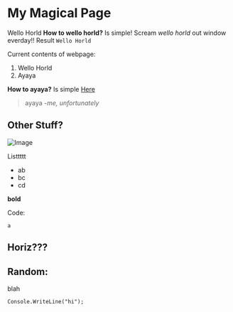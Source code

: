 # My Magical Page 
Wello Horld
**How to wello horld?**
Is simple! Scream *wello horld* out window everday!!
Result `Wello Horld`

Current contents of webpage:
1. Wello Horld 
2. Ayaya

**How to ayaya?** 
Is simple [Here](https://alexrussell4.github.io/cse15l-lab-reports/aya.md)
> ayaya
-*me, unfortunately*


## Other Stuff?
![Image](http://url/a.png) 

Listtttt
- ab
- bc
- cd

**bold**

Code:
```
a
```

Horiz???
---

## Random: 
blah
```
Console.WriteLine("hi");
```

